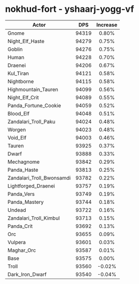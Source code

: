# nokhud-fort - yshaarj-yogg-vf
| Actor | DPS | Increase |
|---|:---:|:---:|
|Gnome|94319|0.80%|
|Night_Elf_Haste|94279|0.75%|
|Goblin|94276|0.75%|
|Human|94228|0.70%|
|Draenei|94206|0.67%|
|Kul_Tiran|94121|0.58%|
|Nightborne|94115|0.58%|
|Highmountain_Tauren|94099|0.56%|
|Night_Elf_Crit|94089|0.55%|
|Panda_Fortune_Cookie|94059|0.52%|
|Blood_Elf|94048|0.51%|
|Zandalari_Troll_Paku|94024|0.48%|
|Worgen|94023|0.48%|
|Void_Elf|94003|0.46%|
|Tauren|93925|0.37%|
|Dwarf|93888|0.33%|
|Mechagnome|93842|0.29%|
|Panda_Haste|93813|0.25%|
|Zandalari_Troll_Bwonsamdi|93782|0.22%|
|Lightforged_Draenei|93757|0.19%|
|Panda_Vers|93749|0.19%|
|Panda_Mastery|93744|0.18%|
|Undead|93722|0.16%|
|Zandalari_Troll_Kimbul|93713|0.15%|
|Panda_Crit|93692|0.13%|
|Orc|93655|0.09%|
|Vulpera|93601|0.03%|
|Maghar_Orc|93587|0.01%|
|Base|93575|0.00%|
|Troll|93560|-0.02%|
|Dark_Iron_Dwarf|93540|-0.04%|
